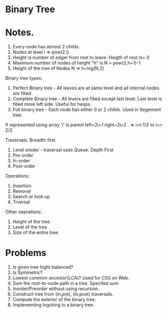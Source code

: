 # Binary Tree

# Notes.
1. Every node has atmost 2 childs.
2. Nodes at level l => pow(2,l)
3. Height is number of edger from root to leave. Heigth of root is= 0
4. Maximum number of nodes of height "h" is N = pow(2,h+1)-1
5. Height of the tree of Nodes N => h=log(N,2)

Binary tree types:
1. Perfect Binary tree - All leaves are at same level and all internal nodes are filled.
2. Complete Binary tree - All levers are filled except last level. Last level is filled more left side. Useful for heaps.
3. Full binary tree - Each node has either 0 or 2 childs. Used in Segement tree.

If represented using array 'i' is parent left=2i+1 right=2i+2 . => i=l-1/2 or i=r-2/2

Traversals:
Breadth first 
1. Level oreder - traversal uses Queue.
Depth First
1. Pre-order
2. In-order
3. Post-order

Operations:
1. Insertion
2. Removal
3. Search or look up
4. Trversal

Other oeprations:
1. Height of the tree.
2. Level of the tree
3. Size of the entire tree.

# Problems
 1. Is given tree hight balanced?
 2. Is Symmetric?
 3. Lowest common ancestor(LCA)? Used for CSS on Web.
 4. Sum the root-to-node path in a tree.  Specifed sum
 5. Inorder/Preorder without using recursion.
 6. Construct tree from (in,pre), (in,post) traversals.
 7. Compute the exterior of the binary tree.
 8. Implementing logcking in a binary tree.